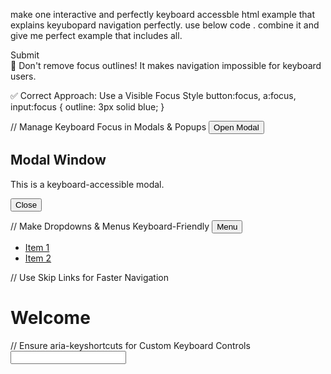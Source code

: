 make one interactive and perfectly keyboard accessble html example that explains keyubopard navigation perfectly.
use below code . combine it and give me perfect example that includes all.

<div role="button" tabindex="0" onclick="submitForm()" onkeydown="if(event.key==='Enter'){submitForm()}">
    Submit
</div>
🚨 Don't remove focus outlines! It makes navigation impossible for keyboard users.

✅ Correct Approach: Use a Visible Focus Style
button:focus, a:focus, input:focus {
    outline: 3px solid blue;
}

// Manage Keyboard Focus in Modals & Popups
<button id="openModal">Open Modal</button>

<div id="modal" role="dialog" aria-labelledby="modalTitle" class="hidden">
    <h2 id="modalTitle">Modal Window</h2>
    <p>This is a keyboard-accessible modal.</p>
    <button id="closeModal">Close</button>
</div>

<script>
    const openModalBtn = document.getElementById("openModal");
    const closeModalBtn = document.getElementById("closeModal");
    const modal = document.getElementById("modal");

    openModalBtn.addEventListener("click", () => {
        modal.classList.remove("hidden");
        modal.setAttribute("tabindex", "-1");
        modal.focus(); // Move focus to the modal
    });

    closeModalBtn.addEventListener("click", () => {
        modal.classList.add("hidden");
        openModalBtn.focus(); // Return focus to the button
    });

    document.addEventListener("keydown", (event) => {
        if (event.key === "Escape") closeModalBtn.click(); // Close on Escape key
    });
</script>

// Make Dropdowns & Menus Keyboard-Friendly
<button id="menuButton" aria-haspopup="true" aria-expanded="false">Menu</button>
<ul id="menuList" class="hidden" role="menu">
    <li><a href="#" role="menuitem">Item 1</a></li>
    <li><a href="#" role="menuitem">Item 2</a></li>
</ul>

<script>
    const menuButton = document.getElementById("menuButton");
    const menuList = document.getElementById("menuList");

    menuButton.addEventListener("click", () => {
        const expanded = menuButton.getAttribute("aria-expanded") === "true";
        menuButton.setAttribute("aria-expanded", !expanded);
        menuList.classList.toggle("hidden", expanded);
        if (!expanded) menuList.querySelector("a").focus(); // Move focus to first item
    });

    document.addEventListener("keydown", (event) => {
        if (event.key === "Escape") {
            menuButton.setAttribute("aria-expanded", "false");
            menuList.classList.add("hidden");
            menuButton.focus(); // Return focus to button
        }
    });
</script>
// Use Skip Links for Faster Navigation
<a href="#mainContent" class="skip-link">Skip to main content</a>

<main id="mainContent">
    <h1>Welcome</h1>
</main>

<style>
    .skip-link {
        position: absolute;
        top: -40px;
        left: 10px;
        background: #000;
        color: #fff;
        padding: 8px;
    }
    .skip-link:focus {
        top: 10px;
    }
</style>
// Ensure aria-keyshortcuts for Custom Keyboard Controls
<input type="text" id="search" aria-keyshortcuts="Control+/">

<script>
    document.addEventListener("keydown", (event) => {
        if (event.ctrlKey && event.key === "/") {
            document.getElementById("search").focus();
        }
    });
</script>

